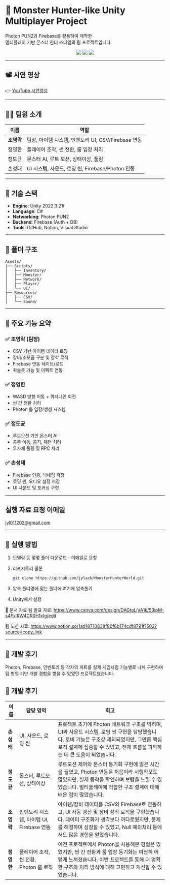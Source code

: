 # 🐲 Monster Hunter-like Unity Multiplayer Project

Photon PUN2과 Firebase를 활용하여 제작한  
멀티플레이 기반 몬스터 헌터 스타일의 팀 프로젝트입니다.

<p align="center">
  <img src="https://img.shields.io/badge/Unity-2022.3.21f-blue?logo=unity"/>
  <img src="https://img.shields.io/badge/Photon-PUN2-brightgreen?logo=photon"/>
  <img src="https://img.shields.io/badge/Firebase-Auth%20&%20DB-yellow?logo=firebase"/>
</p>

---

## 📽️ 시연 영상
👉 [YouTube 시연영상 ](https://youtu.be/VCp4IfyKoJc?si=AvvPspbcFZPn77_F)

---

## 🧑‍💻 팀원 소개

| 이름     | 역할 |
|----------|------|
| **조영락** | 팀장, 아이템 시스템, 인벤토리 UI, CSV/Firebase 연동 |
| 정영한    | 플레이어 조작, 씬 전환, 룸 입장 처리 |
| 정도균    | 몬스터 AI, 루트 모션, 상태이상, 풀링 |
| 손성태    | UI 시스템, 사운드, 로딩 씬, Firebase/Photon 연동 |

---

## 🔧 기술 스택

- **Engine**: Unity 2022.3.21f
- **Language**: C#
- **Networking**: Photon PUN2
- **Backend**: Firebase (Auth + DB)
- **Tools**: GitHub, Notion, Visual Studio

---

## 📁 폴더 구조

```
Assets/
├── Scripts/
│   ├── Inventory/
│   ├── Monster/
│   ├── Network/
│   ├── Player/
│   └── UI/
├── Resources/
│   ├── CSV/
│   └── Sound/
```


---

## 🧩 주요 기능 요약

### ✅ 조영락 (팀장)
- CSV 기반 아이템 데이터 로딩
- 장비/소모품 구분 및 장착 로직
- Firebase 연동 세이브/로드
- 퀵슬롯 기능 및 이펙트 연동

### ✅ 정영한
- WASD 방향 이동 + 쿼터니언 회전
- 씬 간 전환 처리
- Photon 룸 입장/생성 시스템

### ✅ 정도균
- 루트모션 기반 몬스터 AI
- 공중 이동, 공격, 패턴 처리
- 투사체 풀링 및 RPC 처리

### ✅ 손성태
- Firebase 인증, 닉네임 저장
- 로딩 씬, 오디오 설정 저장
- UI 사운드 및 포커싱 구현

---
## 실행 자료 요청 이메일
jyl011202@gmail.com

--- 

## 🚀 실행 방법

1. 모델링 등 몇몇 폴더 다운로드 - 이메일로 요청 

2. 리포지토리 클론
   ```bash
   git clone https://github.com/jylack/MonsterHunterWorld.git

3. 압축 폴더명에 맞는 폴더에 여기에 압축풀기  

4. Unity에서 실행 

📄 문서 자료
팀 발표 자료: https://www.canva.com/design/DAGtaLjVA1k/53ipM-s4FxlRW4CR0H1xIg/edit

팀 노션 자료: https://www.notion.so/1ad18710838f80f6b174cdf8791f1502?source=copy_link

---

## 💬 개발 후기
Photon, Firebase, 인벤토리 등 각자의 파트를 실제 게임처럼 기능별로 나눠 구현하며
팀 협업 기반 개발 경험을 쌓을 수 있었던 프로젝트였습니다.
## 💬 개발 후기

| 이름     | 담당 영역 | 회고 |
|----------|-----------|------|
| **손성태** | UI, 사운드, 로딩 씬 | 프로젝트 초기에 Photon 네트워크 구조를 익히며, UI와 사운드 시스템, 로딩 씬 구현을 담당했습니다. 로비 기능은 구조상 제외되었지만, 그만큼 핵심 로직 설계에 집중할 수 있었고, 전체 흐름을 파악하는 데 큰 도움이 되었습니다. |
| **정도균** | 몬스터, 루트모션, 상태이상 | 루트모션 제어와 몬스터 동기화 구현에 많은 시간을 들였고, Photon 연동은 처음이라 시행착오도 많았지만, 실제 동작을 확인하며 보람을 느낄 수 있었습니다. 멀티플레이에 적합한 구조 설계에 대해 배운 점이 많았습니다. |
| **조영락** | 인벤토리 시스템, 아이템 UI, Firebase 연동 | 아이템/장비 데이터를 CSV와 Firebase로 연동하고, UI 자동 갱신 및 장비 장착 로직을 구현했습니다. 데이터 구조화가 생각보다 까다로웠지만, 문제를 해결하며 성장할 수 있었고, Null 예외처리 등에서도 많은 경험을 얻었습니다. |
| **정영한** | 플레이어 조작, 씬 전환, Photon 룸 로직 | 이전 프로젝트에서 Photon을 사용해본 경험은 있었지만, 씬 간 전환과 룸 입장 동기화는 여전히 어렵게 느껴졌습니다. 이번 프로젝트를 통해 더 명확한 구조와 처리 방식에 대해 고민하고 개선할 수 있었습니다. |


